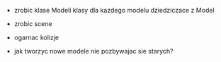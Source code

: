 * zrobic klase Modeli klasy dla kazdego modelu dziedziczace z Model

* zrobic scene

* ogarnac kolizje

* jak tworzyc nowe modele nie pozbywajac sie starych?